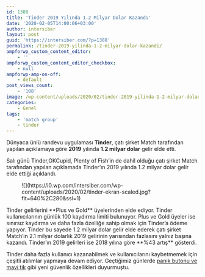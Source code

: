 ```yaml
---
id: 1388
title: 'Tinder 2019 Yılında 1.2 Milyar Dolar Kazandı'
date: '2020-02-05T14:00:06+03:00'
author: intersiber
layout: post
guid: 'https://intersiber.com/?p=1388'
permalink: /tinder-2019-yilinda-1-2-milyar-dolar-kazandi/
ampforwp_custom_content_editor:
    - ''
ampforwp_custom_content_editor_checkbox:
    - null
ampforwp-amp-on-off:
    - default
post_views_count:
    - '108'
image: /wp-content/uploads/2020/02/tinder-2019-yilinda-1-2-milyar-dolar-gelir-elde-etti.png
categories:
    - Genel
tags:
    - 'match group'
    - tinder
---
```


Dünyaca ünlü randevu uygulaması **Tinder**, çatı şirket Match tarafından yapılan açıklamaya göre **2019** yılında **1.2 milyar dolar** gelir elde etti.

Salı günü Tinder,OKCupid, Plenty of Fish’in de dahil olduğu çatı şirket Match tarafından yapılan açıklamada Tinder’ın 2019 yılında 1.2 milyar dolar gelir elde ettiği açıklandı.

<figure class="wp-block-image size-large">![](https://i0.wp.com/intersiber.com/wp-content/uploads/2020/02/tinder-ekran-scaled.jpg?fit=640%2C280&ssl=1)</figure>Tinder gelirlerini **Plus ve Gold** üyelerinden elde ediyor. Tinder kullanıcılarının günlük 100 kaydırma limiti bulunuyor. Plus ve Gold üyeler ise sınırsız kaydırma ve daha fazla özelliğe sahip olmak için Tinder’a ödeme yapıyor. Tinder bu sayede 1.2 milyar dolar gelir elde ederek çatı şirket Match’in 2.1 milyar dolarlık 2019 gelirinin yarısından fazlasını yalnız başına kazandı. Tinder’ın 2019 gelirleri ise 2018 yılına göre **%43 artış** gösterdi.

Tinder daha fazla kullanıcı kazanabilmek ve kullanıcılarını kaybetmemek için çeşitli atılımlar yapmaya devam ediyor. Geçtiğimiz günlerde [panik butonu ve mavi tik](https://intersiber.com/tindera-panik-butonu-ve-yeni-guvenlik-guncellemeleri-geliyor/) gibi yeni güvenlik özellikleri duyurmuştu.